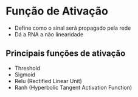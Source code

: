 # Função de Ativação

 - Define como o sinal será propagado pela rede
 - Dá a RNA a não linearidade

## Principais funções de ativação
 - Threshold
 - Sigmoid
 - Relu (Rectified Linear Unit)
 - Ranh (Hyperbolic Tangent Activation Function)
 
 